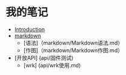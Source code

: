 # 我的笔记

* [Introduction](README.md)
* [markdown](markdown/Markdown语法.md)
    * [语法]（markdown/Markdown语法.md）
    * [作图]（markdown/Markdown作图.md）
* [开放API] (api/固件测试)
    * [wrk] (api/wrk使用.md)

